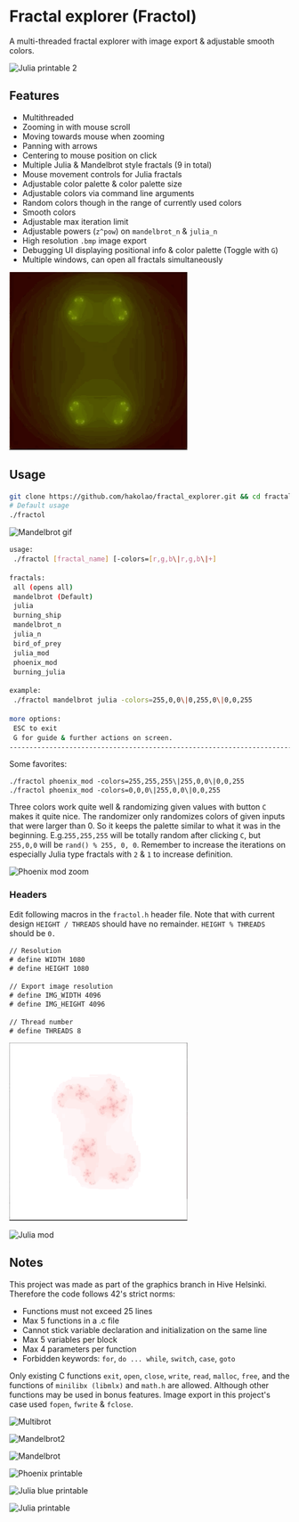 # Fractal explorer (Fractol)
A multi-threaded fractal explorer with image export & adjustable smooth colors.

![Julia printable 2](img/julia_printable2.bmp)

## Features
- Multithreaded
- Zooming in with mouse scroll
- Moving towards mouse when zooming
- Panning with arrows
- Centering to mouse position on click
- Multiple Julia & Mandelbrot style fractals (9 in total)
- Mouse movement controls for Julia fractals
- Adjustable color palette & color palette size
- Adjustable colors via command line arguments
- Random colors though in the range of currently used colors
- Smooth colors
- Adjustable max iteration limit
- Adjustable powers (`z^pow`) on `mandelbrot_n` & `julia_n`
- High resolution `.bmp` image export
- Debugging UI displaying positional info & color palette (Toggle with `G`)
- Multiple windows, can open all fractals simultaneously

![Julia gif](img/julia.gif)

## Usage
```sh
git clone https://github.com/hakolao/fractal_explorer.git && cd fractal_explorer && make
# Default usage
./fractol
```

![Mandelbrot gif](img/mandel.gif)

```sh
usage:
 ./fractol [fractal_name] [-colors=[r,g,b\|r,g,b\|+]

fractals:
 all (opens all)
 mandelbrot (Default)
 julia
 burning_ship
 mandelbrot_n
 julia_n
 bird_of_prey
 julia_mod
 phoenix_mod
 burning_julia

example:
 ./fractol mandelbrot julia -colors=255,0,0\|0,255,0\|0,0,255

more options:
 ESC to exit
 G for guide & further actions on screen.
--------------------------------------------------------------------------------
```

Some favorites:
```
./fractol phoenix_mod -colors=255,255,255\|255,0,0\|0,0,255
./fractol phoenix_mod -colors=0,0,0\|255,0,0\|0,0,255
```
Three colors work quite well & randomizing given values with button `C` makes it quite nice.
The randomizer only randomizes colors of given inputs that were larger than 0. So it keeps
the palette similar to what it was in the beginning. E.g.`255,255,255` will be totally random after clicking `C`, but
`255,0,0` will be `rand() % 255, 0, 0`.
Remember to increase the iterations on especially Julia type fractals with `2` & `1` to increase definition.

![Phoenix mod zoom](img/phoenix_mod_zoom.bmp)

### Headers
Edit following macros in the `fractol.h` header file.
Note that with current design `HEIGHT / THREADS` should have no remainder.
`HEIGHT % THREADS` should be `0.`
```
// Resolution
# define WIDTH 1080
# define HEIGHT 1080

// Export image resolution
# define IMG_WIDTH 4096
# define IMG_HEIGHT 4096

// Thread number
# define THREADS 8
```

![Phoenix gif](img/phoenix.gif)

![Julia mod](img/julia_mod.bmp)

## Notes
This project was made as part of the graphics branch in Hive Helsinki.
Therefore the code follows 42's strict norms:
- Functions must not exceed 25 lines
- Max 5 functions in a .c file
- Cannot stick variable declaration and initialization on the same line
- Max 5 variables per block
- Max 4 parameters per function
- Forbidden keywords: `for`,  `do ... while`, `switch`, `case`, `goto`

Only existing C functions `exit`, `open`, `close`, `write`, `read`, `malloc`, `free`, and the functions of `minilibx (libmlx)` and `math.h` are allowed. Although other functions may be used in bonus features. Image export in this project's case used `fopen`, `fwrite` & `fclose`.

![Multibrot](img/multibrot.bmp)

![Mandelbrot2](img/mandelbrot2.bmp)

![Mandelbrot](img/mandelbrot.bmp)

![Phoenix printable](img/phoenix_printable.bmp)

![Julia blue printable](img/julia_blue_printable.bmp)

![Julia printable](img/julia_printable.bmp)
